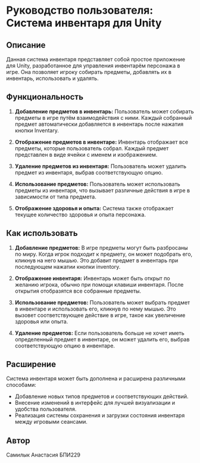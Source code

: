 # Руководство пользователя: Система инвентаря для Unity

## Описание
Данная система инвентаря представляет собой простое приложение для Unity, разработанное для управления инвентарём персонажа в игре. Она позволяет игроку собирать предметы, добавлять их в инвентарь, использовать и удалять. 

## Функциональность
1. **Добавление предметов в инвентарь:** Пользователь может собирать предметы в игре путём взаимодействия с ними. Каждый собранный предмет автоматически добавляется в инвентарь после нажатия кнопки Inventary.
  
2. **Отображение предметов в инвентаре:** Инвентарь отображает все предметы, которые пользователь собрал. Каждый предмет представлен в виде ячейки с именем и изображением.

3. **Удаление предметов из инвентаря:** Пользователь может удалить предмет из инвентаря, выбрав соответствующую опцию.

4. **Использование предметов:** Пользователь может использовать предметы из инвентаря, что вызывает различные действия в игре в зависимости от типа предмета.

5. **Отображение здоровья и опыта:** Система также отображает текущее количество здоровья и опыта персонажа.

## Как использовать
1. **Добавление предметов:** В игре предметы могут быть разбросаны по миру. Когда игрок подходит к предмету, он может подобрать его, кликнув на него мышью. Это добавит предмет в инвентарь при последующем нажатии кнопки inventory.
  
2. **Отображение инвентаря:** Инвентарь может быть открыт по желанию игрока, обычно при помощи клавиши инвентаря. После открытия отобразятся все собранные предметы.
  
3. **Использование предметов:** Пользователь может выбрать предмет в инвентаре и использовать его, кликнув по нему мышью. Это вызовет соответствующее действие в игре, такое как увеличение здоровья или опыта.

4. **Удаление предметов:** Если пользователь больше не хочет иметь определенный предмет в инвентаре, он может удалить его, выбрав соответствующую опцию в инвентаре.


## Расширение
Система инвентаря может быть дополнена и расширена различными способами:
- Добавление новых типов предметов и соответствующих действий.
- Внесение изменений в интерфейс для лучшей визуализации и удобства пользователя.
- Реализация системы сохранения и загрузки состояния инвентаря между игровыми сеансами.

## Автор
Самилык Анастасия БПИ229
